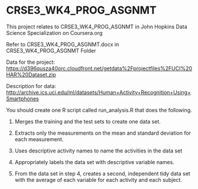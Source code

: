 # CRSE3_WK4_PROG_ASGNMT
This project relates to CRSE3_WK4_PROG_ASGNMT in John Hopkins Data Science Specialization on Coursera.org

Refer to CRSE3_WK4_PROG_ASGNMT.docx in CRSE3_WK4_PROG_ASGNMT Folder

Data for the project: 
https://d396qusza40orc.cloudfront.net/getdata%2Fprojectfiles%2FUCI%20HAR%20Dataset.zip 
 
Description for data:
http://archive.ics.uci.edu/ml/datasets/Human+Activity+Recognition+Using+Smartphones 

You should create one R script called run_analysis.R that does the following. 

1.	Merges the training and the test sets to create one data set.

2.	Extracts only the measurements on the mean and standard deviation for each measurement. 

3.	Uses descriptive activity names to name the activities in the data set

4.	Appropriately labels the data set with descriptive variable names. 

5.	From the data set in step 4, creates a second, independent tidy data set with the average of each variable for each activity and each subject.
